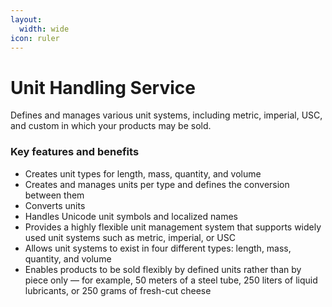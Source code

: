 ```yaml
---
layout:
  width: wide
icon: ruler
---
```


# Unit Handling Service

Defines and manages various unit systems, including metric, imperial, USC, and custom in which your products may be sold.

### Key features and benefits

* Creates unit types for length, mass, quantity, and volume
* Creates and manages units per type and defines the conversion between them
* Converts units
* Handles Unicode unit symbols and localized names
* Provides a highly flexible unit management system that supports widely used unit systems such as metric, imperial, or USC
* Allows unit systems to exist in four different types: length, mass, quantity, and volume
* Enables products to be sold flexibly by defined units rather than by piece only — for example, 50 meters of a steel tube, 250 liters of liquid lubricants, or 250 grams of fresh-cut cheese
